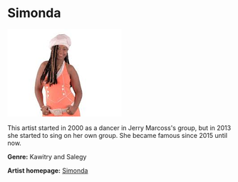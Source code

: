# Simonda

![Image of simonda](simonda.jpg)

This artist started in 2000 as a dancer in Jerry Marcoss's group, but in 2013 she started to sing on her own group. She became famous since 2015 until now.

**Genre:** Kawitry and Salegy

**Artist homepage:** [Simonda](https://web.facebook.com/pg/Simonda-Valera-1650963415191704/pots/)
